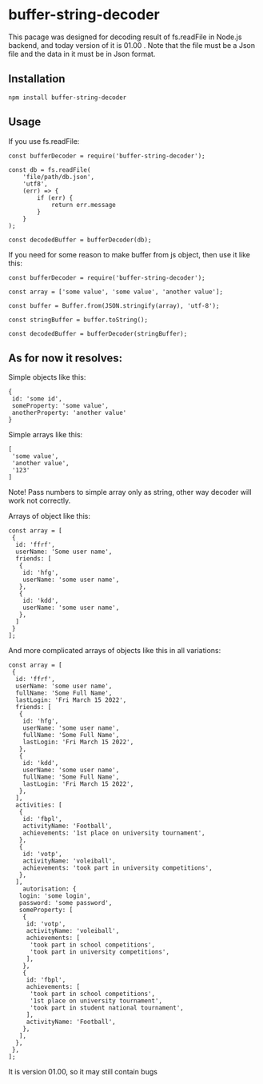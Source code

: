# buffer-string-decoder

This pacage was designed for decoding result of fs.readFile in Node.js backend, and today version of it is 01.00 .
Note that the file must be a Json file and the data in it must be in Json format.

## Installation

`npm install buffer-string-decoder`

## Usage

If you use fs.readFile:

```
const bufferDecoder = require('buffer-string-decoder');

const db = fs.readFile(
	'file/path/db.json',
	'utf8',
	(err) => {
		if (err) {
			return err.message
		}
	}
);

const decodedBuffer = bufferDecoder(db);
```

If you need for some reason to make buffer from js object, then use it like this:

```
const bufferDecoder = require('buffer-string-decoder');

const array = ['some value', 'some value', 'another value'];

const buffer = Buffer.from(JSON.stringify(array), 'utf-8');

const stringBuffer = buffer.toString();

const decodedBuffer = bufferDecoder(stringBuffer);
```

## As for now it resolves:

Simple objects like this:

```image
{
 id: 'some id',
 someProperty: 'some value',
 anotherProperty: 'another value'
}
```

Simple arrays like this:

```image
[
 'some value',
 'another value',
 '123'
]
```

Note! Pass numbers to simple array only as string, other way decoder will work not correctly.

Arrays of object like this:

```image
const array = [
 {
  id: 'ffrf',
  userName: 'Some user name',
  friends: [
   {
    id: 'hfg',
    userName: 'some user name',
   },
   {
    id: 'kdd',
    userName: 'some user name',
   },
  ]
 }
];
```

And more complicated arrays of objects like this in all variations:

```image
const array = [
 {
  id: 'ffrf',
  userName: 'some user name',
  fullName: 'Some Full Name',
  lastLogin: 'Fri March 15 2022',
  friends: [
   {
    id: 'hfg',
    userName: 'some user name',
    fullName: 'Some Full Name',
    lastLogin: 'Fri March 15 2022',
   },
   {
    id: 'kdd',
    userName: 'some user name',
    fullName: 'Some Full Name',
    lastLogin: 'Fri March 15 2022',
   },
  ],
  activities: [
   {
    id: 'fbpl',
    activityName: 'Football',
    achievements: '1st place on university tournament',
   },
   {
    id: 'votp',
    activityName: 'voleiball',
    achievements: 'took part in university competitions',
   },
  ],
	autorisation: {
   login: 'some login',
   password: 'some password',
   someProperty: [
    {
     id: 'votp',
     activityName: 'voleiball',
     achievements: [
      'took part in school competitions',
      'took part in university competitions',
     ],
    },
    {
     id: 'fbpl',
     achievements: [
      'took part in school competitions',
      '1st place on university tournament',
      'took part in student national tournament',
     ],
     activityName: 'Football',
    },
   ],
  },
 },
];
```

It is version 01.00, so it may still contain bugs
